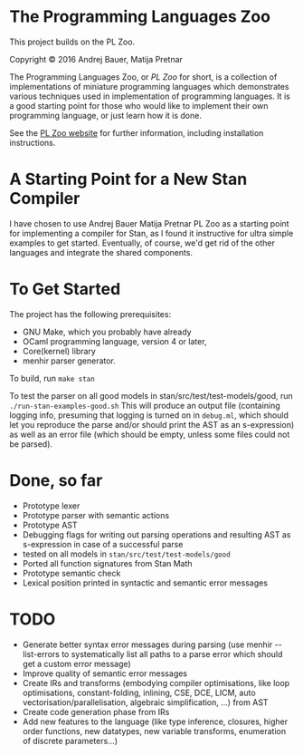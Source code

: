 # The Programming Languages Zoo

This project builds on the PL Zoo.

Copyright © 2016 Andrej Bauer, Matija Pretnar

The Programming Languages Zoo, or *PL Zoo* for short, is a collection of implementations
of miniature programming languages which demonstrates various techniques used in
implementation of programming languages. It is a good starting point for those who would
like to implement their own programming language, or just learn how it is done.

See the [PL Zoo website](http://plzoo.andrej.com/) for further information, including
installation instructions.

# A Starting Point for a New Stan Compiler
I have chosen to use Andrej Bauer Matija Pretnar PL Zoo as a starting point for implementing a compiler for Stan,
as I found it instructive for ultra simple examples to get started. Eventually, of course,
we'd get rid of the other languages and integrate the shared components.

# To Get Started
The project has the following prerequisites:
- GNU Make, which you probably have already
- OCaml programming language, version 4 or later,
- Core(kernel) library
- menhir parser generator.

To build, run
`
make stan
`

To test the parser on all good models in stan/src/test/test-models/good, run
`
./run-stan-examples-good.sh
`
This will produce an output file (containing logging info, presuming that
logging is turned on in `debug.ml`, which should let you reproduce the parse and/or should
print the AST as an s-expression)
as well as an error file (which should be empty, unless some files could not
be parsed).


# Done, so far
- Prototype lexer
- Prototype parser with semantic actions
- Prototype AST
- Debugging flags for writing out parsing operations and resulting AST as s-expression in case of a successful parse
- tested on all models in `stan/src/test/test-models/good`
- Ported all function signatures from Stan Math
- Prototype semantic check
- Lexical position printed in syntactic and semantic error messages

# TODO
- Generate better syntax error messages during parsing (use menhir --list-errors to systematically list all paths to a parse error which should get a custom error message)
- Improve quality of semantic error messages
- Create IRs and transforms (embodying compiler optimisations, like loop optimisations, constant-folding, inlining, CSE, DCE, LICM, auto vectorisation/parallelisation, algebraic simplification, ...) from AST
- Create code generation phase from IRs
- Add new features to the language (like type inference, closures, higher order functions, new datatypes, new variable transforms, enumeration of discrete parameters...)
